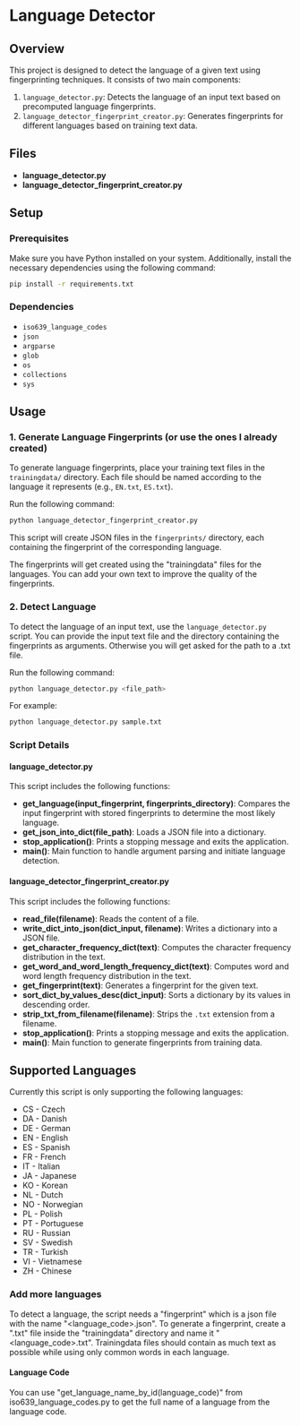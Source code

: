 # Language Detector

## Overview

This project is designed to detect the language of a given text using fingerprinting techniques. It consists of two main components:

1. `language_detector.py`: Detects the language of an input text based on precomputed language fingerprints.
2. `language_detector_fingerprint_creator.py`: Generates fingerprints for different languages based on training text data.

## Files

- **language_detector.py**
- **language_detector_fingerprint_creator.py**

## Setup

### Prerequisites

Make sure you have Python installed on your system. Additionally, install the necessary dependencies using the following command:

```bash
pip install -r requirements.txt
```

### Dependencies

- `iso639_language_codes`
- `json`
- `argparse`
- `glob`
- `os`
- `collections`
- `sys`

## Usage

### 1. Generate Language Fingerprints (or use the ones I already created)

To generate language fingerprints, place your training text files in the `trainingdata/` directory. Each file should be named according to the language it represents (e.g., `EN.txt`, `ES.txt`).

Run the following command:

```bash
python language_detector_fingerprint_creator.py
```

This script will create JSON files in the `fingerprints/` directory, each containing the fingerprint of the corresponding language.

The fingerprints will get created using the "trainingdata" files for the languages. You can add your own text to improve the quality of the fingerprints.

### 2. Detect Language

To detect the language of an input text, use the `language_detector.py` script. You can provide the input text file and the directory containing the fingerprints as arguments.
Otherwise you will get asked for the path to a .txt file.

Run the following command:

```bash
python language_detector.py <file_path>
```

For example:

```bash
python language_detector.py sample.txt
```

### Script Details

#### language_detector.py

This script includes the following functions:

- **get_language(input_fingerprint, fingerprints_directory)**: Compares the input fingerprint with stored fingerprints to determine the most likely language.
- **get_json_into_dict(file_path)**: Loads a JSON file into a dictionary.
- **stop_application()**: Prints a stopping message and exits the application.
- **main()**: Main function to handle argument parsing and initiate language detection.

#### language_detector_fingerprint_creator.py

This script includes the following functions:

- **read_file(filename)**: Reads the content of a file.
- **write_dict_into_json(dict_input, filename)**: Writes a dictionary into a JSON file.
- **get_character_frequency_dict(text)**: Computes the character frequency distribution in the text.
- **get_word_and_word_length_frequency_dict(text)**: Computes word and word length frequency distribution in the text.
- **get_fingerprint(text)**: Generates a fingerprint for the given text.
- **sort_dict_by_values_desc(dict_input)**: Sorts a dictionary by its values in descending order.
- **strip_txt_from_filename(filename)**: Strips the `.txt` extension from a filename.
- **stop_application()**: Prints a stopping message and exits the application.
- **main()**: Main function to generate fingerprints from training data.

## Supported Languages 

Currently this script is only supporting the following languages:
- CS - Czech
- DA - Danish
- DE - German
- EN - English
- ES - Spanish
- FR - French
- IT - Italian
- JA - Japanese
- KO - Korean
- NL - Dutch
- NO - Norwegian
- PL - Polish
- PT - Portuguese
- RU - Russian
- SV - Swedish
- TR - Turkish
- VI - Vietnamese
- ZH - Chinese

### Add more languages

To detect a language, the script needs a "fingerprint" which is a json file with the name "<language_code>.json".
To generate a fingerprint, create a ".txt" file inside the "trainingdata" directory and name it "<language_code>.txt".
Trainingdata files should contain as much text as possible while using only common words in each language. 

#### Language Code

You can use "get_language_name_by_id(language_code)" from iso639_language_codes.py to get the full name of a language from the language code.
